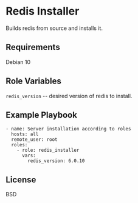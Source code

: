 Redis Installer
=========

Builds redis from source and installs it.

Requirements
------------

Debian 10

Role Variables
--------------

`redis_version` -- desired version of redis to install.


Example Playbook
----------------
```
- name: Server installation according to roles
  hosts: all
  remote_user: root
  roles:
    - role: redis_installer
      vars:
        redis_version: 6.0.10
```

License
-------

BSD
